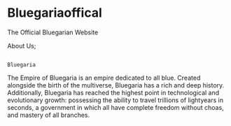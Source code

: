# Bluegariaoffical
The Official Bluegarian Website

About Us;  

                                                                            Bluegaria
The Empire of Bluegaria is an empire dedicated to all blue. Created alongside the birth of the multiverse, Bluegaria has a rich and deep history. Additionally, Bluegaria has reached the highest point in technological and evolutionary growth: possessing the ability to travel trillions of lightyears in seconds, a government in which all have complete freedom without choas, and mastery of all branches.
